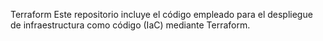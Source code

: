 Terraform
Este repositorio incluye el código empleado para el despliegue de infraestructura como código (IaC) mediante Terraform.
